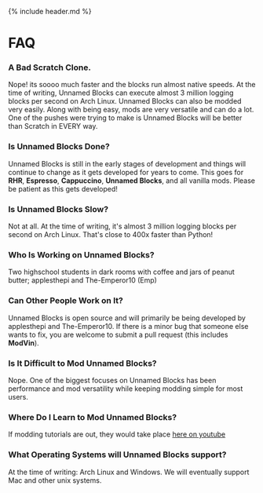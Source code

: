 {% include header.md %}

# FAQ

### A Bad Scratch Clone.
Nope! its soooo much faster and the blocks run almost native speeds. At the time of writing, Unnamed Blocks can execute almost 3 million logging blocks per second on Arch Linux. Unnamed Blocks can also be modded very easily. Along with being easy, mods are very versatile and can do a lot. One of the pushes were trying to make is Unnamed Blocks will be better than Scratch in EVERY way.
### Is Unnamed Blocks Done?
Unnamed Blocks is still in the early stages of development and things will continue to change as it gets developed for years to come. This goes for **RHR**, **Espresso**, **Cappuccino**, **Unnamed Blocks**, and all vanilla mods. Please be patient as this gets developed!
### Is Unnamed Blocks Slow?
Not at all. At the time of writing, it's almost 3 million logging blocks per second on Arch Linux. That's close to 400x faster than Python!
### Who Is Working on Unnamed Blocks?
Two highschool students in dark rooms with coffee and jars of peanut butter; applesthepi and The-Emperor10 (Emp)
### Can Other People Work on It?
Unnamed Blocks is open source and will primarily be being developed by applesthepi and The-Emperor10. If there is a minor bug that someone else wants to fix, you are welcome to submit a pull request (this includes **ModVin**).
### Is It Difficult to Mod Unnamed Blocks?
Nope. One of the biggest focuses on Unnamed Blocks has been performance and mod versatility while keeping modding simple for most users.
### Where Do I Learn to Mod Unnamed Blocks?
If modding tutorials are out, they would take place [here on youtube](https://www.youtube.com/channel/UCR1vJhnASAQtyZbESNa5v4Q)
### What Operating Systems will Unnamed Blocks support?
At the time of writing: Arch Linux and Windows. We will eventually support Mac and other unix systems.
